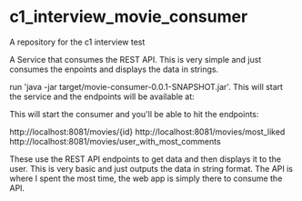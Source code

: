 # c1_interview_movie_consumer

A repository for the c1 interview test

A Service that consumes the REST API. This is very simple and just consumes the enpoints and displays the data in strings.

run 'java -jar target/movie-consumer-0.0.1-SNAPSHOT.jar'. This will start the service and the endpoints will be available at:

This will start the consumer and you'll be able to hit the endpoints:

http://localhost:8081/movies/{id}
http://localhost:8081/movies/most_liked
http://localhost:8081/movies/user_with_most_comments

These use the REST API endpoints to get data and then displays it to the user. This is very basic and just outputs the data in string format. The API is where I spent the most time, the web app is simply there to consume the API.

